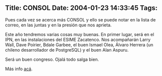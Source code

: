 Title: CONSOL
Date: 2004-01-23 14:33:45
Tags: 
---
<p>Pues cada vez se acerca más CONSOL y ello se puede notar en la lista de correo, en las juntas y en la presión que nos aprieta.</p>

<p>Este año tendremos varias cosas muy buenas. En primer lugar, será en el IPN, en las instalaciones del ESIME Zacatenco. Nos acompañarán Larry Wall, Dave Poirier, Bdale Garbee, el buen Ismael Olea, Álvaro Herrera (un chileno desarrollador de PostgreSQL) y el buen Alan Aspuru.</p>

<p>Será un buen congreso. Ojalá todo salga bien.</p>

<p>Más info <a href="http://web.archive.org/web/20040128181544/http://www.consol.org.mx/">acá</a>.</p>
